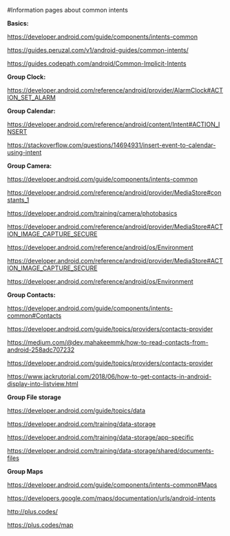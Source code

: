 #Information pages about common intents

**Basics:**

https://developer.android.com/guide/components/intents-common

https://guides.peruzal.com/v1/android-guides/common-intents/

https://guides.codepath.com/android/Common-Implicit-Intents

**Group Clock:**

https://developer.android.com/reference/android/provider/AlarmClock#ACTION_SET_ALARM

**Group Calendar:**

https://developer.android.com/reference/android/content/Intent#ACTION_INSERT

https://stackoverflow.com/questions/14694931/insert-event-to-calendar-using-intent

**Group Camera:**

https://developer.android.com/guide/components/intents-common

https://developer.android.com/reference/android/provider/MediaStore#constants_1

https://developer.android.com/training/camera/photobasics

https://developer.android.com/reference/android/provider/MediaStore#ACTION_IMAGE_CAPTURE_SECURE

https://developer.android.com/reference/android/os/Environment

https://developer.android.com/reference/android/provider/MediaStore#ACTION_IMAGE_CAPTURE_SECURE

https://developer.android.com/reference/android/os/Environment

**Group Contacts:**

https://developer.android.com/guide/components/intents-common#Contacts

https://developer.android.com/guide/topics/providers/contacts-provider

https://medium.com/@dev.mahakeemmk/how-to-read-contacts-from-android-258adc707232

https://developer.android.com/guide/topics/providers/contacts-provider

https://www.jackrutorial.com/2018/06/how-to-get-contacts-in-android-display-into-listview.html

**Group File storage**

https://developer.android.com/guide/topics/data

https://developer.android.com/training/data-storage

https://developer.android.com/training/data-storage/app-specific

https://developer.android.com/training/data-storage/shared/documents-files




**Group Maps**

https://developer.android.com/guide/components/intents-common#Maps

https://developers.google.com/maps/documentation/urls/android-intents

http://plus.codes/

https://plus.codes/map



